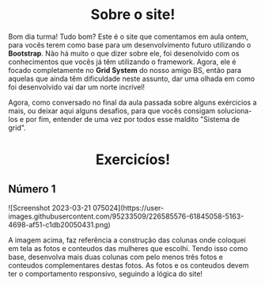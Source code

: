 <h1 align="center">Sobre o site!</h1>

<p>
  Bom dia turma! Tudo bom? Este é o site que comentamos em aula ontem, para vocês terem como base para um desenvolvimento futuro utilizando o <strong>Bootstrap</strong>.
  Não há muito o que dizer sobre ele, foi desenolvido com os conhecimentos que vocês já têm utilizando o framework. Agora, ele é focado completamente no <strong>Grid       System</strong> do nosso amigo BS, então para aquelas que ainda têm dificuldade neste assunto, dar uma olhada em como foi desenvolvido vai dar um norte incrível!
</p>

<p>
  Agora, como conversado no final da aula passada sobre alguns exércicios a mais, ou deixar aqui alguns desafios, para que vocês consigam soluciona-los e por fim, entender de uma vez por todos esse maldito "Sistema de grid".
</p>

<h1 align="center">Exercicíos!</h1>

<h2>Número 1</h2>
<p>
  ![Screenshot 2023-03-21 075024](https://user-images.githubusercontent.com/95233509/226585576-61845058-5163-4698-af51-c1db20050431.png)
  
  A imagem acima, faz referência a construção das colunas onde coloquei em tela as fotos e conteudos das mulheres que escolhi. Tendo isso como base, desenvolva mais duas colunas com pelo menos três fotos e conteudos complementares destas fotos. As fotos e os conteudos devem ter o comportamento responsivo, seguindo a lógica do site!
</p>



